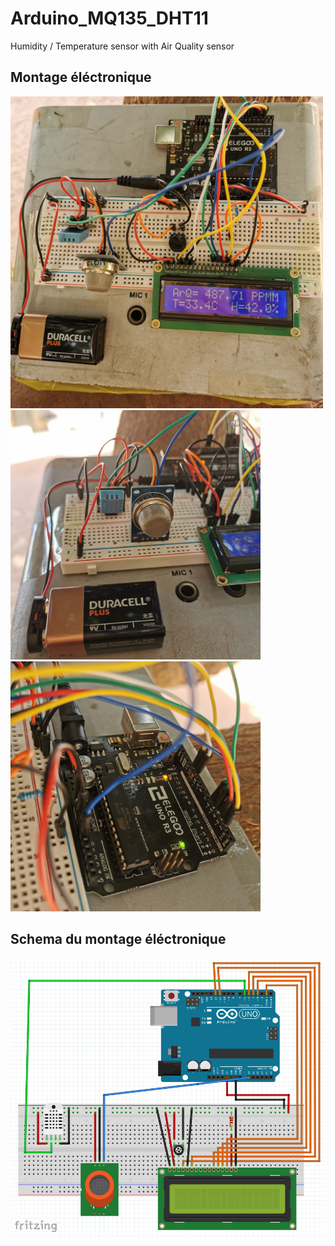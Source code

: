 # Arduino_MQ135_DHT11
Humidity / Temperature sensor with Air Quality sensor
<h2>Montage éléctronique</h2>
<img src="images/image3.jpeg" width = "500">
<img src="images/image2.jpeg" width = "400">
<img src="images/image1.jpeg" width = "400">
<h2>Schema du montage éléctronique</h2>
<img src="/schema_MQ135_DHT11.png" width = "700">
